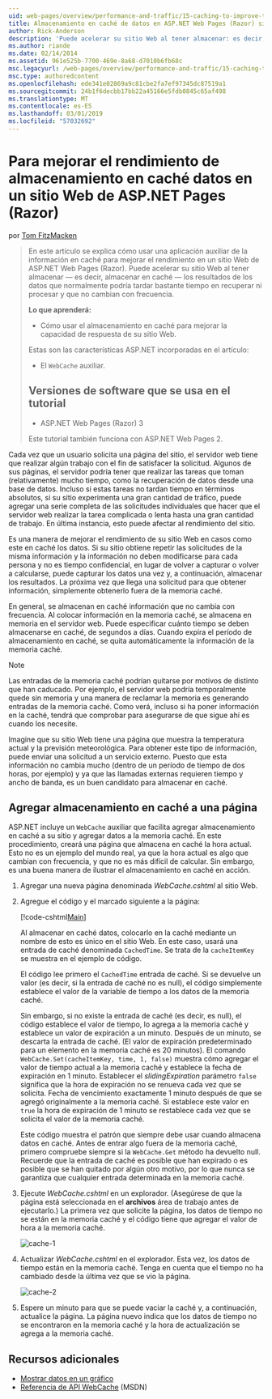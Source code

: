 ```yaml
---
uid: web-pages/overview/performance-and-traffic/15-caching-to-improve-the-performance-of-your-website
title: Almacenamiento en caché de datos en ASP.NET Web Pages (Razor) sitio para mejorar el rendimiento | Microsoft Docs
author: Rick-Anderson
description: 'Puede acelerar su sitio Web al tener almacenar: es decir, caché, los resultados de datos que normalmente tardará bastante tiempo en recuperar o procesar un...'
ms.author: riande
ms.date: 02/14/2014
ms.assetid: 961e525b-7700-469e-8a68-d7010b6fb68c
msc.legacyurl: /web-pages/overview/performance-and-traffic/15-caching-to-improve-the-performance-of-your-website
msc.type: authoredcontent
ms.openlocfilehash: ede341e02869a9c81cbe2fa7ef97345dc87519a1
ms.sourcegitcommit: 24b1f6decbb17bb22a45166e5fdb0845c65af498
ms.translationtype: MT
ms.contentlocale: es-ES
ms.lasthandoff: 03/01/2019
ms.locfileid: "57032692"
---
```

<a name="caching-data-in-an-aspnet-web-pages-razor-site-for-better-performance"></a>Para mejorar el rendimiento de almacenamiento en caché datos en un sitio Web de ASP.NET Pages (Razor)
====================
por [Tom FitzMacken](https://github.com/tfitzmac)

> En este artículo se explica cómo usar una aplicación auxiliar de la información en caché para mejorar el rendimiento en un sitio Web de ASP.NET Web Pages (Razor). Puede acelerar su sitio Web al tener almacenar &#8212; es decir, almacenar en caché &#8212; los resultados de los datos que normalmente podría tardar bastante tiempo en recuperar ni procesar y que no cambian con frecuencia.
> 
> **Lo que aprenderá:** 
> 
> - Cómo usar el almacenamiento en caché para mejorar la capacidad de respuesta de su sitio Web.
> 
> Estas son las características ASP.NET incorporadas en el artículo:
> 
> - El `WebCache` auxiliar.
>   
> 
> ## <a name="software-versions-used-in-the-tutorial"></a>Versiones de software que se usa en el tutorial
> 
> 
> - ASP.NET Web Pages (Razor) 3
>   
> 
> Este tutorial también funciona con ASP.NET Web Pages 2.


Cada vez que un usuario solicita una página del sitio, el servidor web tiene que realizar algún trabajo con el fin de satisfacer la solicitud. Algunos de sus páginas, el servidor podría tener que realizar las tareas que toman (relativamente) mucho tiempo, como la recuperación de datos desde una base de datos. Incluso si estas tareas no tardan tiempo en términos absolutos, si su sitio experimenta una gran cantidad de tráfico, puede agregar una serie completa de las solicitudes individuales que hacer que el servidor web realizar la tarea complicada o lenta hasta una gran cantidad de trabajo. En última instancia, esto puede afectar al rendimiento del sitio.

Es una manera de mejorar el rendimiento de su sitio Web en casos como este en caché los datos. Si su sitio obtiene repetir las solicitudes de la misma información y la información no deben modificarse para cada persona y no es tiempo confidencial, en lugar de volver a capturar o volver a calcularse, puede capturar los datos una vez y, a continuación, almacenar los resultados. La próxima vez que llega una solicitud para que obtener información, simplemente obtenerlo fuera de la memoria caché.

En general, se almacenan en caché información que no cambia con frecuencia. Al colocar información en la memoria caché, se almacena en memoria en el servidor web. Puede especificar cuánto tiempo se deben almacenarse en caché, de segundos a días. Cuando expira el período de almacenamiento en caché, se quita automáticamente la información de la memoria caché.

> [!NOTE]
> Las entradas de la memoria caché podrían quitarse por motivos de distinto que han caducado. Por ejemplo, el servidor web podría temporalmente quede sin memoria y una manera de reclamar la memoria es generando entradas de la memoria caché. Como verá, incluso si ha poner información en la caché, tendrá que comprobar para asegurarse de que sigue ahí es cuando los necesite.


Imagine que su sitio Web tiene una página que muestra la temperatura actual y la previsión meteorológica. Para obtener este tipo de información, puede enviar una solicitud a un servicio externo. Puesto que esta información no cambia mucho (dentro de un período de tiempo de dos horas, por ejemplo) y ya que las llamadas externas requieren tiempo y ancho de banda, es un buen candidato para almacenar en caché.

## <a name="adding-caching-to-a-page"></a>Agregar almacenamiento en caché a una página

ASP.NET incluye un `WebCache` auxiliar que facilita agregar almacenamiento en caché a su sitio y agregar datos a la memoria caché. En este procedimiento, creará una página que almacena en caché la hora actual. Esto no es un ejemplo del mundo real, ya que la hora actual es algo que cambian con frecuencia, y que no es más difícil de calcular. Sin embargo, es una buena manera de ilustrar el almacenamiento en caché en acción.

1. Agregar una nueva página denominada *WebCache.cshtml* al sitio Web.
2. Agregue el código y el marcado siguiente a la página:

    [!code-cshtml[Main](15-caching-to-improve-the-performance-of-your-website/samples/sample1.cshtml)]

    Al almacenar en caché datos, colocarlo en la caché mediante un nombre de esto es único en el sitio Web. En este caso, usará una entrada de caché denominada `CachedTime`. Se trata de la `cacheItemKey` se muestra en el ejemplo de código.

    El código lee primero el `CachedTime` entrada de caché. Si se devuelve un valor (es decir, si la entrada de caché no es null), el código simplemente establece el valor de la variable de tiempo a los datos de la memoria caché.

    Sin embargo, si no existe la entrada de caché (es decir, es null), el código establece el valor de tiempo, lo agrega a la memoria caché y establece un valor de expiración a un minuto. Después de un minuto, se descarta la entrada de caché. (El valor de expiración predeterminado para un elemento en la memoria caché es 20 minutos). El comando `WebCache.Set(cacheItemKey, time, 1, false)` muestra cómo agregar el valor de tiempo actual a la memoria caché y establece la fecha de expiración en 1 minuto. Establecer el *slidingExpiration* parámetro `false` significa que la hora de expiración no se renueva cada vez que se solicita. Fecha de vencimiento exactamente 1 minuto después de que se agregó originalmente a la memoria caché. Si establece este valor en `true` la hora de expiración de 1 minuto se restablece cada vez que se solicita el valor de la memoria caché.

    Este código muestra el patrón que siempre debe usar cuando almacena datos en caché. Antes de entrar algo fuera de la memoria caché, primero compruebe siempre si la `WebCache.Get` método ha devuelto null. Recuerde que la entrada de caché es posible que han expirado o es posible que se han quitado por algún otro motivo, por lo que nunca se garantiza que cualquier entrada determinada en la memoria caché.
3. Ejecute *WebCache.cshtml* en un explorador. (Asegúrese de que la página está seleccionada en el **archivos** área de trabajo antes de ejecutarlo.) La primera vez que solicite la página, los datos de tiempo no se están en la memoria caché y el código tiene que agregar el valor de hora a la memoria caché.

    ![cache-1](15-caching-to-improve-the-performance-of-your-website/_static/image1.jpg)
4. Actualizar *WebCache.cshtml* en el explorador. Esta vez, los datos de tiempo están en la memoria caché. Tenga en cuenta que el tiempo no ha cambiado desde la última vez que se vio la página.

    ![cache-2](15-caching-to-improve-the-performance-of-your-website/_static/image2.jpg)
5. Espere un minuto para que se puede vaciar la caché y, a continuación, actualice la página. La página nuevo indica que los datos de tiempo no se encontraron en la memoria caché y la hora de actualización se agrega a la memoria caché.

<a id="Additional_Resources"></a>
## <a name="additional-resources"></a>Recursos adicionales


- [Mostrar datos en un gráfico](https://go.microsoft.com/fwlink/?LinkId=202895)
- [Referencia de API WebCache](https://msdn.microsoft.com/library/system.web.helpers.webcache(v=vs.99).aspx) (MSDN)
